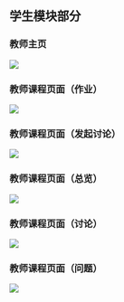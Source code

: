 <h2>学生模块部分</h2>
<h3>教师主页</h3>
<img src="https://raw.githubusercontent.com/yyyhub/webengineering/master/img-folder/%E6%95%99%E5%B8%88%E4%B8%BB%E9%A1%B5.png">
<h3>教师课程页面（作业）</h3>
<img src="https://raw.githubusercontent.com/yyyhub/webengineering/master/img-folder/%E5%AD%A6%E7%94%9F%E8%AF%BE%E7%A8%8B%E9%A1%B5%E9%9D%A2%EF%BC%88%E4%BD%9C%E4%B8%9A%EF%BC%89.png">
<h3>教师课程页面（发起讨论）</h3>
<img src="https://raw.githubusercontent.com/yyyhub/webengineering/master/img-folder/%E5%AD%A6%E7%94%9F%E8%AF%BE%E7%A8%8B%E9%A1%B5%E9%9D%A2%EF%BC%88%E5%8F%91%E8%B5%B7%E8%AE%A8%E8%AE%BA%EF%BC%89.png">
<h3>教师课程页面（总览）</h3>
<img src="https://raw.githubusercontent.com/yyyhub/webengineering/master/img-folder/%E5%AD%A6%E7%94%9F%E8%AF%BE%E7%A8%8B%E9%A1%B5%E9%9D%A2%EF%BC%88%E6%80%BB%E8%A7%88%EF%BC%89.png">
<h3>教师课程页面（讨论）</h3>
<img src="https://raw.githubusercontent.com/yyyhub/webengineering/master/img-folder/%E5%AD%A6%E7%94%9F%E8%AF%BE%E7%A8%8B%E9%A1%B5%E9%9D%A2%EF%BC%88%E8%AE%A8%E8%AE%BA%EF%BC%89.png">
<h3>教师课程页面（问题）</h3>
<img src="https://raw.githubusercontent.com/yyyhub/webengineering/master/img-folder/%E5%AD%A6%E7%94%9F%E8%AF%BE%E7%A8%8B%E9%A1%B5%E9%9D%A2%EF%BC%88%E9%97%AE%E9%A2%98%EF%BC%89.png">